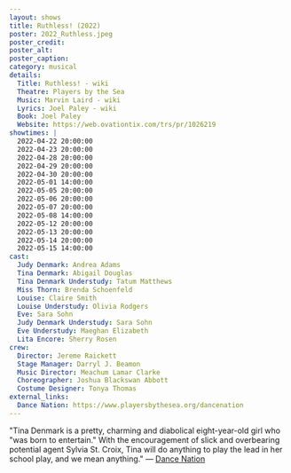 ```yaml
---
layout: shows
title: Ruthless! (2022)
poster: 2022_Ruthless.jpeg
poster_credit: 
poster_alt:
poster_caption:
category: musical
details:
  Title: Ruthless! - wiki
  Theatre: Players by the Sea
  Music: Marvin Laird - wiki
  Lyrics: Joel Paley - wiki
  Book: Joel Paley
  Website: https://web.ovationtix.com/trs/pr/1026219
showtimes: |
  2022-04-22 20:00:00
  2022-04-23 20:00:00
  2022-04-28 20:00:00
  2022-04-29 20:00:00
  2022-04-30 20:00:00
  2022-05-01 14:00:00
  2022-05-05 20:00:00
  2022-05-06 20:00:00
  2022-05-07 20:00:00
  2022-05-08 14:00:00
  2022-05-12 20:00:00
  2022-05-13 20:00:00
  2022-05-14 20:00:00
  2022-05-15 14:00:00
cast:
  Judy Denmark: Andrea Adams
  Tina Denmark: Abigail Douglas
  Tina Denmark Understudy: Tatum Matthews
  Miss Thorn: Brenda Schoenfeld
  Louise: Claire Smith
  Louise Understudy: Olivia Rodgers
  Eve: Sara Sohn
  Judy Denmark Understudy: Sara Sohn
  Eve Understudy: Maeghan Elizabeth
  Lita Encore: Sherry Rosen
crew:
  Director: Jereme Raickett
  Stage Manager: Darryl J. Beamon
  Music Director: Meachum Lamar Clarke
  Choreographer: Joshua Blackswan Abbott
  Costume Designer: Tonya Thomas
external_links:
  Dance Nation: https://www.playersbythesea.org/dancenation
---
```

"Tina Denmark is a pretty, charming and diabolical eight-year-old girl who "was born to entertain." With the encouragement of slick and overbearing potential agent Sylvia St. Croix, Tina will do anything to play the lead in her school play, and we mean anything." — [Dance Nation](https://www.playersbythesea.org/dancenation)
